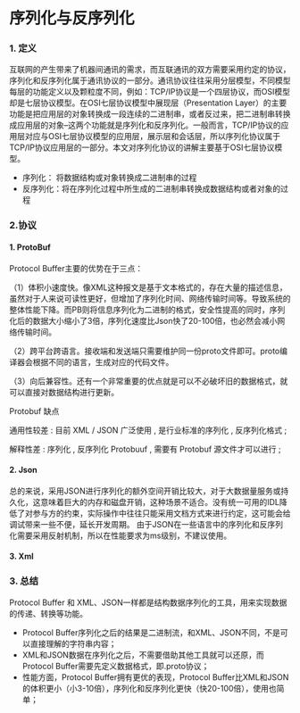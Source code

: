 # 序列化与反序列化



### 1. 定义

互联网的产生带来了机器间通讯的需求，而互联通讯的双方需要采用约定的协议，序列化和反序列化属于通讯协议的一部分。通讯协议往往采用分层模型，不同模型每层的功能定义以及颗粒度不同，例如：TCP/IP协议是一个四层协议，而OSI模型却是七层协议模型。在OSI七层协议模型中展现层（Presentation Layer）的主要功能是把应用层的对象转换成一段连续的二进制串，或者反过来，把二进制串转换成应用层的对象–这两个功能就是序列化和反序列化。一般而言，TCP/IP协议的应用层对应与OSI七层协议模型的应用层，展示层和会话层，所以序列化协议属于TCP/IP协议应用层的一部分。本文对序列化协议的讲解主要基于OSI七层协议模型。

- 序列化： 将数据结构或对象转换成二进制串的过程
- 反序列化：将在序列化过程中所生成的二进制串转换成数据结构或者对象的过程



### 2.协议

#### 1. ProtoBuf

Protocol Buffer主要的优势在于三点：

（1）体积小速度快。像XML这种报文是基于文本格式的，存在大量的描述信息，虽然对于人来说可读性更好，但增加了序列化时间、网络传输时间等。导致系统的整体性能下降。而PB则将信息序列化为二进制的格式，安全性提高的同时，序列化后的数据大小缩小了3倍，序列化速度比Json快了20-100倍，也必然会减小网络传输时间。

（2）跨平台跨语言。接收端和发送端只需要维护同一份proto文件即可。proto编译器会根据不同的语言，生成对应的代码文件。

（3）向后兼容性。还有一个非常重要的优点就是可以不必破坏旧的数据格式，就可以直接对数据结构进行更新。

Protobuf 缺点

通用性较差 : 目前 XML / JSON 广泛使用 , 是行业标准的序列化 , 反序列化格式 ;

解释性差 : 序列化 , 反序列化 Protobuuf , 需要有 Protobuf 源文件才可以进行 ;

#### 2. Json

总的来说，采用JSON进行序列化的额外空间开销比较大，对于大数据量服务或持久化，这意味着巨大的内存和磁盘开销，这种场景不适合。没有统一可用的IDL降低了对参与方的约束，实际操作中往往只能采用文档方式来进行约定，这可能会给调试带来一些不便，延长开发周期。 由于JSON在一些语言中的序列化和反序列化需要采用反射机制，所以在性能要求为ms级别，不建议使用。

#### 3. Xml



### 3. 总结

Protocol Buffer 和 XML、JSON一样都是结构数据序列化的工具，用来实现数据的传递、转换等功能。

- Protocol Buffer序列化之后的结果是二进制流，和XML、JSON不同，不是可以直接理解的字符串内容；
- XML和JSON数据在序列化之后，不需要借助其他工具就可以还原，而Protocol Buffer需要先定义数据格式，即.proto协议；
- 性能方面，Protocol Buffer拥有更优的表现，Protocol Buffer比XML和JSON的体积更小（小3-10倍），序列化和反序列化更快（快20-100倍），使用也简单；






